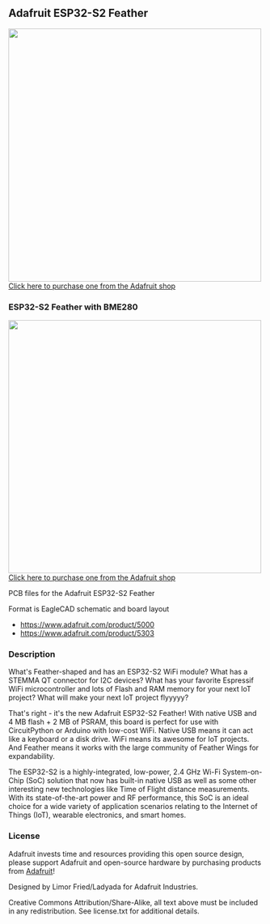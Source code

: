 ## Adafruit ESP32-S2 Feather

<a href="http://www.adafruit.com/products/5000"><img src="assets/5000.jpg?raw=true" width="500px"><br/>
Click here to purchase one from the Adafruit shop</a>

### ESP32-S2 Feather with BME280

<a href="http://www.adafruit.com/products/5303"><img src="assets/5303.jpg?raw=true" width="500px"><br/>
Click here to purchase one from the Adafruit shop</a>

PCB files for the Adafruit ESP32-S2 Feather 

Format is EagleCAD schematic and board layout
* https://www.adafruit.com/product/5000
* https://www.adafruit.com/product/5303

### Description

What's Feather-shaped and has an ESP32-S2 WiFi module? What has a STEMMA QT connector for I2C devices? What has your favorite Espressif WiFi microcontroller and lots of Flash and RAM memory for your next IoT project? What will make your next IoT project flyyyyy?

That's right - it's the new Adafruit ESP32-S2 Feather! With native USB and 4 MB flash + 2 MB of PSRAM, this board is perfect for use with CircuitPython or Arduino with low-cost WiFi. Native USB means it can act like a keyboard or a disk drive. WiFi means its awesome for IoT projects. And Feather means it works with the large community of Feather Wings for expandability.

The ESP32-S2 is a highly-integrated, low-power, 2.4 GHz Wi-Fi System-on-Chip (SoC) solution that now has built-in native USB as well as some other interesting new technologies like Time of Flight distance measurements. With its state-of-the-art power and RF performance, this SoC is an ideal choice for a wide variety of application scenarios relating to the Internet of Things (IoT), wearable electronics, and smart homes.

### License

Adafruit invests time and resources providing this open source design, please support Adafruit and open-source hardware by purchasing products from [Adafruit](https://www.adafruit.com)!

Designed by Limor Fried/Ladyada for Adafruit Industries.

Creative Commons Attribution/Share-Alike, all text above must be included in any redistribution. 
See license.txt for additional details.
